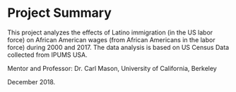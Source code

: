 # Project Summary

This project analyzes the effects of Latino immigration (in the US labor force) on African American wages (from African Americans in the labor force) during 2000 and 2017. The data analysis is based on US Census Data collected from IPUMS USA.

Mentor and Professor: Dr. Carl Mason, University of California, Berkeley

December 2018.
